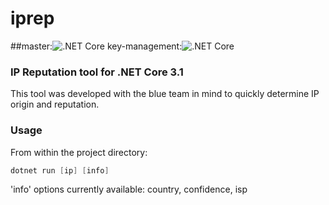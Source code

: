 # iprep 
##master:![.NET Core](https://github.com/jbies121/iprep/workflows/.NET%20Core/badge.svg) key-management:![.NET Core](https://github.com/jbies121/iprep/workflows/.NET%20Core/badge.svg?branch=key-management)
### IP Reputation tool for .NET Core 3.1
This tool was developed with the blue team in mind to quickly determine IP origin and reputation.

### Usage
From within the project directory:
```powershell 
dotnet run [ip] [info]
```

'info' options currently available: country, confidence, isp
